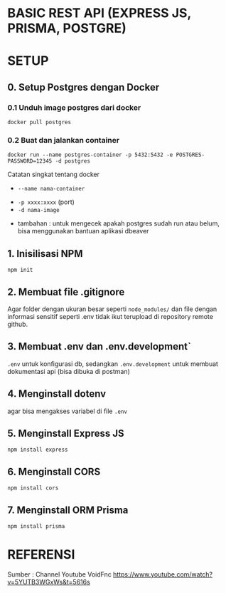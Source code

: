 # BASIC REST API (EXPRESS JS, PRISMA, POSTGRE)

# SETUP
## 0. Setup Postgres dengan Docker
### 0.1 Unduh image postgres dari docker
``` 
docker pull postgres 
```
### 0.2 Buat dan jalankan container
```
docker run --name postgres-container -p 5432:5432 -e POSTGRES-PASSWORD=12345 -d postgres
```  
Catatan singkat tentang docker
* `--name nama-container`
- `-p xxxx:xxxx` (port)
- `-d nama-image`

* tambahan : untuk mengecek apakah postgres sudah run atau belum, bisa menggunakan bantuan aplikasi dbeaver

## 1. Inisilisasi NPM
```npm init```

## 2. Membuat file .gitignore
Agar folder dengan ukuran besar seperti `node_modules/` dan file dengan informasi sensitif seperti .env tidak ikut terupload di repository remote github.

## 3. Membuat .env dan .env.development`
`.env` untuk konfigurasi db, sedangkan `.env.development` untuk membuat dokumentasi api (bisa dibuka di postman)

## 4. Menginstall dotenv
agar bisa mengakses variabel di file `.env`

## 5. Menginstall Express JS
```
npm install express
```

## 6. Menginstall CORS
```
npm install cors
```

## 7. Menginstall ORM Prisma
```
npm install prisma
```

# REFERENSI
Sumber : Channel Youtube VoidFnc
https://www.youtube.com/watch?v=5YUTB3WGxWs&t=5616s

